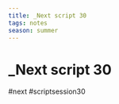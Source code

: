 ```yaml
---
title: _Next script 30
tags: notes
season: summer
---
```

 
# _Next script 30
#next #scriptsession30


